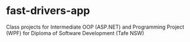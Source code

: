 # fast-drivers-app
Class projects for Intermediate OOP (ASP.NET) and Programming Project (WPF) for Diploma of Software Development (Tafe NSW)
